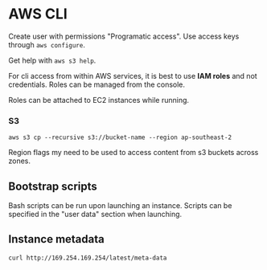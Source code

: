 # AWS CLI

Create user with permissions "Programatic access". Use access keys through `aws configure`.

Get help with  `aws s3 help`.

For cli access from within AWS services, it is best to use **IAM roles** and not credentials. Roles can be managed from the console.

Roles can be attached to EC2 instances while running.

### S3

`aws s3 cp --recursive s3://bucket-name --region ap-southeast-2`

Region flags my need to be used to access content from s3 buckets across zones.

## Bootstrap scripts

Bash scripts can be run upon launching an instance. Scripts can be specified in the "user data" section when launching.

## Instance metadata

`curl http://169.254.169.254/latest/meta-data`
